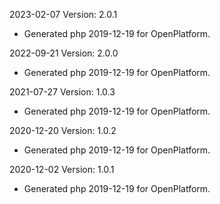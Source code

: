 2023-02-07 Version: 2.0.1
- Generated php 2019-12-19 for OpenPlatform.

2022-09-21 Version: 2.0.0
- Generated php 2019-12-19 for OpenPlatform.

2021-07-27 Version: 1.0.3
- Generated php 2019-12-19 for OpenPlatform.

2020-12-20 Version: 1.0.2
- Generated php 2019-12-19 for OpenPlatform.

2020-12-02 Version: 1.0.1
- Generated php 2019-12-19 for OpenPlatform.

